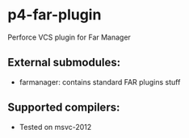 p4-far-plugin
=============

Perforce VCS plugin for Far Manager

External submodules:
--------------------
 * farmanager: contains standard FAR plugins stuff

Supported compilers:
--------------------
 * Tested on msvc-2012
